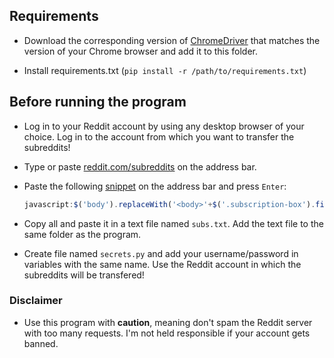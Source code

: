 ## Requirements

- Download the corresponding version of [ChromeDriver](https://chromedriver.chromium.org/downloads) that matches the
  version of your Chrome browser and add it to this folder.


- Install requirements.txt (`pip install -r /path/to/requirements.txt`)

## Before running the program

- Log in to your Reddit account by using any desktop browser of your choice. Log in to the account from which you want to transfer the subreddits!


- Type or paste [reddit.com/subreddits](reddit.com/subreddits) on the address bar.


- Paste the following [snippet](https://timvisee.com/blog/list-export-your-subreddits/) on the address bar and press `Enter`:
  ```javascript
  javascript:$('body').replaceWith('<body>'+$('.subscription-box').find('li').find('a.title').map((_, d) => $(d).text()).get().join("<br>")+'</body>');javascript.void()
  ``` 

- Copy all and paste it in a text file named `subs.txt`. Add the text file to the same folder as the program.


- Create file named `secrets.py` and add your username/password in variables with the same name. Use the Reddit account in which the subreddits will be transfered!

### Disclaimer

- Use this program with **caution**, meaning don't spam the Reddit server with too many requests. I'm not held responsible if your account gets banned.
